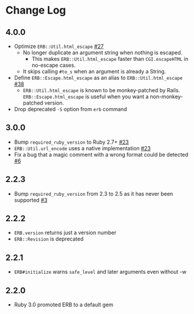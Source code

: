 # Change Log

## 4.0.0

* Optimize `ERB::Util.html_escape` [#27](https://github.com/ruby/erb/pull/27)
  * No longer duplicate an argument string when nothing is escaped.
     * This makes `ERB::Util.html_escape` faster than `CGI.escapeHTML` in no-escape cases.
  * It skips calling `#to_s` when an argument is already a String.
* Define `ERB::Escape.html_escape` as an alias to `ERB::Util.html_escape` [#38](https://github.com/ruby/erb/pull/38)
  * `ERB::Util.html_escape` is known to be monkey-patched by Rails.
    `ERB::Escape.html_escape` is useful when you want a non-monkey-patched version.
* Drop deprecated `-S` option from `erb` command

## 3.0.0

* Bump `required_ruby_version` to Ruby 2.7+ [#23](https://github.com/ruby/erb/pull/23)
* `ERB::Util.url_encode` uses a native implementation [#23](https://github.com/ruby/erb/pull/23)
* Fix a bug that a magic comment with a wrong format could be detected [#6](https://github.com/ruby/erb/pull/6)

## 2.2.3

* Bump `required_ruby_version` from 2.3 to 2.5 as it has never been supported [#3](https://github.com/ruby/erb/pull/3)

## 2.2.2

* `ERB.version` returns just a version number
* `ERB::Revision` is deprecated

## 2.2.1

* `ERB#initialize` warns `safe_level` and later arguments even without -w

## 2.2.0

* Ruby 3.0 promoted ERB to a default gem

